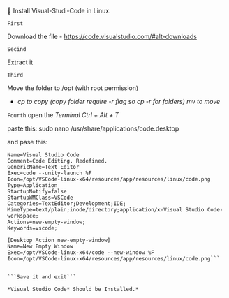 🐧 Install Visual-Studi-Code in Linux.

```First```

Download the file - https://code.visualstudio.com/#alt-downloads

```Secind```

Extract it

```Third```

Move the folder to /opt (with root permission) 
 - _cp <source> <dest> to copy (copy folder require -r flag so cp -r <source> <dest> for folders)
mv <source> <dest> to move_
  
```Fourth```
open the *Terminal* _Ctrl + Alt + T_ 
  
  paste this:
      sudo nano /usr/share/applications/code.desktop 
  
  and pase this:
```[Desktop Entry]
Name=Visual Studio Code
Comment=Code Editing. Redefined.
GenericName=Text Editor
Exec=code --unity-launch %F
Icon=/opt/VSCode-linux-x64/resources/app/resources/linux/code.png
Type=Application
StartupNotify=false
StartupWMClass=VSCode
Categories=TextEditor;Development;IDE;
MimeType=text/plain;inode/directory;application/x-Visual Studio Code-workspace;
Actions=new-empty-window;
Keywords=vscode;

[Desktop Action new-empty-window]
Name=New Empty Window
Exec=/opt/VSCode-linux-x64/code --new-window %F
Icon=/opt/VSCode-linux-x64/resources/app/resources/linux/code.png```
 
  
```Save it and exit```
  
*Visual Studio Code* Should be Installed.* 



